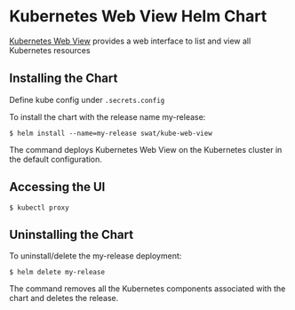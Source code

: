 # Kubernetes Web View Helm Chart

[Kubernetes Web View](https://github.com/hjacobs/kube-web-view) provides a web interface to list and view all Kubernetes resources

## Installing the Chart

Define kube config under `.secrets.config`

To install the chart with the release name my-release:

```console
$ helm install --name=my-release swat/kube-web-view
```

The command deploys Kubernetes Web View on the Kubernetes cluster in the default configuration.

## Accessing the UI

```console
$ kubectl proxy
```

## Uninstalling the Chart

To uninstall/delete the my-release deployment:

```console
$ helm delete my-release
```

The command removes all the Kubernetes components associated with the chart and deletes the release.
